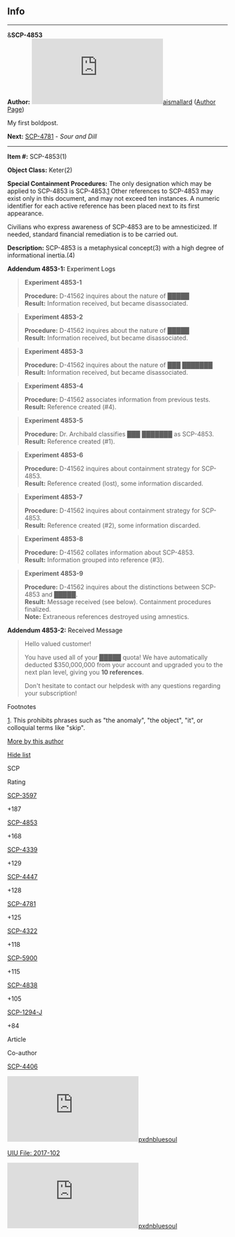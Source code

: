 Info
----

* * *

&**SCP-4853**  
**Author:** [![aismallard](http://www.wikidot.com/avatar.php?userid=4598089&amp;size=small&amp;timestamp=1600034021)](http://www.wikidot.com/user:info/aismallard)[aismallard](http://www.wikidot.com/user:info/aismallard) ([Author Page](/aismallard))

My first boldpost.

**Next:** [SCP-4781](/scp-4781) - _Sour and Dill_

* * *

**Item #:** SCP-4853(1)

**Object Class:** Keter(2)

**Special Containment Procedures:** The only designation which may be applied to SCP-4853 is SCP-4853.[1](javascript:;) Other references to SCP-4853 may exist only in this document, and may not exceed ten instances. A numeric identifier for each active reference has been placed next to its first appearance.

Civilians who express awareness of SCP-4853 are to be amnesticized. If needed, standard financial remediation is to be carried out.

**Description:** SCP-4853 is a metaphysical concept(3) with a high degree of informational inertia.(4)

**Addendum 4853-1:** Experiment Logs

> **Experiment 4853-1**
> 
> **Procedure:** D-41562 inquires about the nature of █████  
> **Result:** Information received, but became disassociated.

> **Experiment 4853-2**
> 
> **Procedure:** D-41562 inquires about the nature of █████  
> **Result:** Information received, but became disassociated.

> **Experiment 4853-3**
> 
> **Procedure:** D-41562 inquires about the nature of ███ ███████  
> **Result:** Information received, but became disassociated.

> **Experiment 4853-4**
> 
> **Procedure:** D-41562 associates information from previous tests.  
> **Result:** Reference created (#4).

> **Experiment 4853-5**
> 
> **Procedure:** Dr. Archibald classifies ███ ███████ as SCP-4853.  
> **Result:** Reference created (#1).

> **Experiment 4853-6**
> 
> **Procedure:** D-41562 inquires about containment strategy for SCP-4853.  
> **Result:** Reference created (lost), some information discarded.

> **Experiment 4853-7**
> 
> **Procedure:** D-41562 inquires about containment strategy for SCP-4853.  
> **Result:** Reference created (#2), some information discarded.

> **Experiment 4853-8**
> 
> **Procedure:** D-41562 collates information about SCP-4853.  
> **Result:** Information grouped into reference (#3).

> **Experiment 4853-9**
> 
> **Procedure:** D-41562 inquires about the distinctions between SCP-4853 and █████.  
> **Result:** Message received (see below). Containment procedures finalized.  
> **Note:** Extraneous references destroyed using amnestics.

**Addendum 4853-2:** Received Message

> Hello valued customer!
> 
> You have used all of your █████ quota! We have automatically deducted $350,000,000 from your account and upgraded you to the next plan level, giving you **10 references**.
> 
> Don't hesitate to contact our helpdesk with any questions regarding your subscription!

Footnotes

[1](javascript:;). This prohibits phrases such as "the anomaly", "the object", "it", or colloquial terms like "skip".

[More by this author](javascript:;)

[Hide list](javascript:;)

SCP

Rating

[SCP-3597](/scp-3597)

+187

[SCP-4853](/scp-4853)

+168

[SCP-4339](/scp-4339)

+129

[SCP-4447](/scp-4447)

+128

[SCP-4781](/scp-4781)

+125

[SCP-4322](/scp-4322)

+118

[SCP-5900](/scp-5900)

+115

[SCP-4838](/scp-4838)

+105

[SCP-1294-J](/scp-1294-j)

+84

Article

Co-author

[SCP-4406](/scp-4406)

[![pxdnbluesoul](http://www.wikidot.com/avatar.php?userid=1414125&amp;size=small&amp;timestamp=1600034021)](http://www.wikidot.com/user:info/pxdnbluesoul)[pxdnbluesoul](http://www.wikidot.com/user:info/pxdnbluesoul)

[UIU File: 2017-102](/uiu-file-2017-102)

[![pxdnbluesoul](http://www.wikidot.com/avatar.php?userid=1414125&amp;size=small&amp;timestamp=1600034021)](http://www.wikidot.com/user:info/pxdnbluesoul)[pxdnbluesoul](http://www.wikidot.com/user:info/pxdnbluesoul)